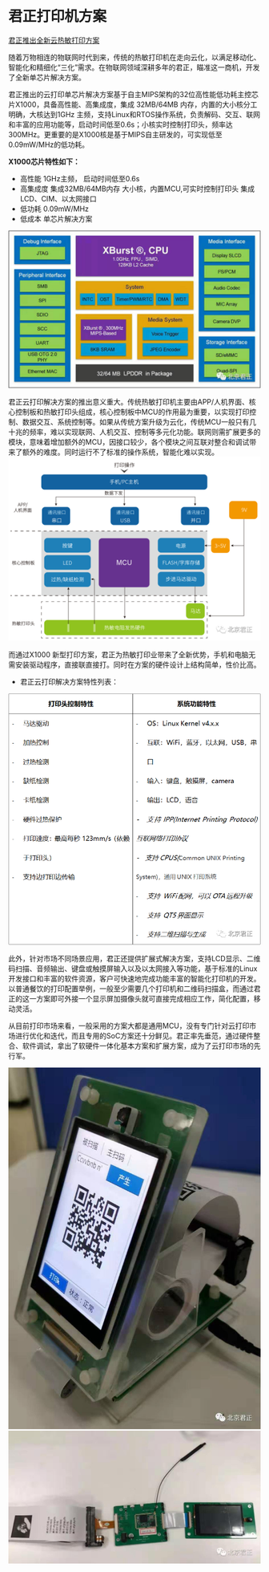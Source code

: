 # 君正打印机方案


[君正推出全新云热敏打印方案](https://mp.weixin.qq.com/s?__biz=MzA4MDEwNDgyNg==&mid=2654237511&idx=1&sn=947cd7ca1442914b00c3a79a0b15f0b2&chksm=84698f52b31e0644e38c32b69a6bdf3c44fb8f83bd5b425c4bbb6a768e700b7850663e4d1a40&mpshare=1&scene=1&srcid=&sharer_sharetime=1573004558698&sharer_shareid=9443d101a885c97dc95289b8414f7831&pass_ticket=Sx1NCMs4AIzhSZFQbVGxJULWMiF%2FQhqLOe3FpV4YGQd24YM4wkb%2FGgrTuaT7QD72#rd)



随着万物相连的物联网时代到来，传统的热敏打印机在走向云化，以满足移动化、智能化和精细化“三化”需求。在物联网领域深耕多年的君正，瞄准这一商机，开发了全新单芯片解决方案。

君正推出的云打印单芯片解决方案基于自主MIPS架构的32位高性能低功耗主控芯片X1000，具备高性能、高集成度，集成 32MB/64MB 内存，内置的大小核分工明确，大核达到1GHz 主频，支持Linux和RTOS操作系统，负责解码、交互、联网和丰富的应用功能等，启动时间低至0.6s；小核实时控制打印头，频率达300MHz。更重要的是X1000核是基于MIPS自主研发的，可实现低至0.09mW/MHz的低功耗。

**X1000芯片特性如下：**

* 高性能
1GHz主频，
启动时间低至0.6s
* 高集成度
集成32MB/64MB内存
大小核，内置MCU,可实时控制打印头
集成LCD、CIM、以太网接口
* 低功耗
0.09mW/MHz
* 低成本
单芯片解决方案

![](res/X1000_Block.jpg)

君正云打印解决方案的推出意义重大。传统热敏打印机主要由APP/人机界面、核心控制板和热敏打印头组成，核心控制板中MCU的作用最为重要，以实现打印控制、数据交互、系统控制等。如果从传统方案升级为云化，传统MCU一般只有几十兆的频率，难以实现联网、人机交互、控制等多元化功能。联网则需扩展更多的模块，意味着增加额外的MCU，因接口较少，各个模块之间互联对整合和调试带来了额外的难度。同时运行不了标准的操作系统，智能化难以实现。
![](res/printer_hw_connect.png)


而通过X1000 新型打印方案，君正为热敏打印业带来了全新优势，手机和电脑无需安装驱动程序，直接联直接打。同时在方案的硬件设计上结构简单，性价比高。

* 君正云打印解决方案特性列表：

![](res/printer_sw_feature.png)



此外，针对市场不同场景应用，君正还提供扩展式解决方案，支持LCD显示、二维码扫描、音频输出、键盘或触摸屏输入以及以太网接入等功能，基于标准的Linux开发接口和丰富的软件资源，客户可快速地完成功能丰富的智能化打印机的开发。以普通餐饮的打印配置举例，一般至少需要几个打印机和二维码扫描盒，而通过君正的这一方案即可外接一个显示屏加摄像头就可直接完成相应工作，简化配置，移动灵活。


从目前打印市场来看，一般采用的方案大都是通用MCU，没有专门针对云打印市场进行优化和迭代，而且专用的SoC方案还十分鲜见。君正率先垂范，通过硬件整合、软件调试，拿出了软硬件一体化基本方案和扩展方案，成为了云打印市场的先行军。


![](res/x1000_printer.jpg)
![](res/pear_board.jpg)
